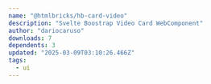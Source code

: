 ```yaml
---
name: "@htmlbricks/hb-card-video"
description: "Svelte Boostrap Video Card WebComponent"
author: "dariocaruso"
downloads: 7
dependents: 3
updated: "2025-03-09T03:10:26.466Z"
tags: 
  - ui
---
```

